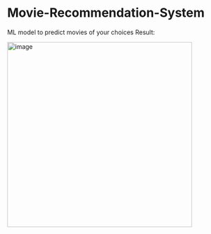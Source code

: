 # Movie-Recommendation-System
ML model to predict movies of your choices 
Result:

<img width="424" alt="image" src="https://github.com/emailnishus/Movie-Recommendation-System/assets/93818706/c6744928-7208-4f1c-b6c7-4cef1c6e1d38">

